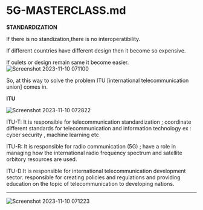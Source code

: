 # 5G-MASTERCLASS.md

**STANDARDIZATION**

If there is no standization,there is no interoperatibility.

If different countries have different design then it become so expensive. 

If oulets or design remain same it become easier. 
![Screenshot 2023-11-10 071100](https://github.com/Riyatomar14/5G-MASTERCLASS.md/assets/143107173/2d71c289-6462-458f-a655-1203b937a802)

So, at this way to solve the problem ITU [international telecommunication union] comes in.

**ITU**

![Screenshot 2023-11-10 072822](https://github.com/Riyatomar14/5G-MASTERCLASS.md/assets/143107173/422ebff7-d480-4a6c-b1be-59821818becd)

ITU-T: It is responsible for telecommunication standardization ; coordinate different standards for telecommunication and information technology ex : cyber security , machine learning etc

ITU-R: It is responsible for radio communication (5G) ; have a role in managing how the international radio frequency spectrum and satellite orbitory resources are used.

ITU-D:It is responsible for international telecommunication development sector. responsible for creating policies and regulations and providing education on the topic of telecommunication to developing nations.

****

![Screenshot 2023-11-10 071223](https://github.com/Riyatomar14/5G-MASTERCLASS.md/assets/143107173/32139e5f-9582-4a7b-94d2-60c85263f431)




